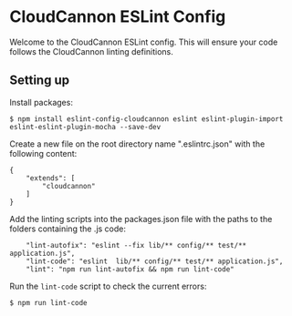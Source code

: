 # CloudCannon ESLint Config

Welcome to the CloudCannon ESLint config. This will ensure your code follows the CloudCannon linting definitions.


## Setting up

Install packages:

```
$ npm install eslint-config-cloudcannon eslint eslint-plugin-import eslint-eslint-plugin-mocha --save-dev
```

Create a new file on the root directory name ".eslintrc.json" with the following content:

```
{
    "extends": [
        "cloudcannon"
    ]
}
```

Add the linting scripts into the packages.json file with the paths to the folders containing the .js code:

```
    "lint-autofix": "eslint --fix lib/** config/** test/** application.js",
    "lint-code": "eslint  lib/** config/** test/** application.js",
    "lint": "npm run lint-autofix && npm run lint-code"
```

Run the `lint-code` script to check the current errors:

```
$ npm run lint-code
```
